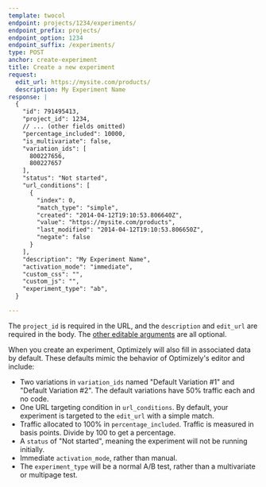 ```yaml
---
template: twocol
endpoint: projects/1234/experiments/
endpoint_prefix: projects/
endpoint_option: 1234
endpoint_suffix: /experiments/
type: POST
anchor: create-experiment
title: Create a new experiment
request:
  edit_url: https://mysite.com/products/
  description: My Experiment Name
response: |
  {
    "id": 791495413,
    "project_id": 1234,
    // ... (other fields omitted)
    "percentage_included": 10000,
    "is_multivariate": false,
    "variation_ids": [
      800227656,
      800227657
    ],
    "status": "Not started",
    "url_conditions": [
      {
        "index": 0,
        "match_type": "simple",
        "created": "2014-04-12T19:10:53.806640Z",
        "value": "https://mysite.com/products",
        "last_modified": "2014-04-12T19:10:53.806650Z",
        "negate": false
      }
    ],
    "description": "My Experiment Name",
    "activation_mode": "immediate",
    "custom_css": "",
    "custom_js": "",
    "experiment_type": "ab",
  }

---
```


The `project_id` is required in the URL, and the `description` and `edit_url` are required in the body. The [other editable arguments](#update-experiment) are all optional.

When you create an experiment, Optimizely will also fill in associated data by default. These defaults mimic the behavior of Optimizely's editor and include:

- Two variations in `variation_ids` named "Default Variation #1" and "Default Variation #2". The default variations have 50% traffic each and no code.
- One URL targeting condition in `url_conditions`. By default, your experiment is targeted to the `edit_url` with a simple match.
- Traffic allocated to 100% in `percentage_included`. Traffic is measured in basis points. Divide by 100 to get a percentage.
- A `status` of "Not started", meaning the experiment will not be running initially.
- Immediate `activation_mode`, rather than manual.
- The `experiment_type` will be a normal A/B test, rather than a multivariate or multipage test.

